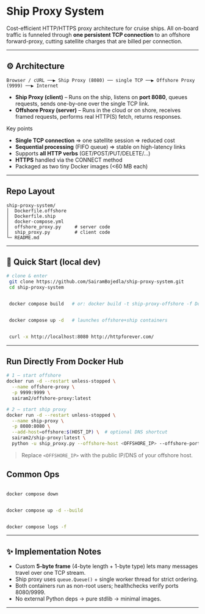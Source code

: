 # Ship Proxy System

Cost-efficient HTTP/HTTPS proxy architecture for cruise ships. All on-board traffic is funneled through **one persistent TCP connection** to an offshore forward-proxy, cutting satellite charges that are billed per connection.

---

## ⚙️ Architecture

```
Browser / cURL ──▶ Ship Proxy (8080) ── single TCP ──▶ Offshore Proxy (9999) ──▶ Internet
```
* **Ship Proxy (client)** – Runs on the ship, listens on **port 8080**, queues requests, sends one-by-one over the single TCP link.
* **Offshore Proxy (server)** – Runs in the cloud or on shore, receives framed requests, performs real HTTP(S) fetch, returns responses.

Key points
- **Single TCP connection** ⇒ one satellite session ⇒ reduced cost
- **Sequential processing** (FIFO queue) ⇒ stable on high-latency links
- Supports **all HTTP verbs** (GET/POST/PUT/DELETE/…)
- **HTTPS** handled via the CONNECT method
- Packaged as two tiny Docker images (\<60 MB each)

---

##  Repo Layout

```
ship-proxy-system/
│  Dockerfile.offshore  
│  Dockerfile.ship      
│  docker-compose.yml    
│  offshore_proxy.py     # server code
│  ship_proxy.py         # client code
└─ README.md             
```

---

## 🚀 Quick Start (local dev)

```bash
# clone & enter
 git clone https://github.com/SairamBojedla/ship-proxy-system.git
 cd ship-proxy-system


 docker compose build   # or: docker build -t ship-proxy-offshore -f Dockerfile.offshore .


 docker compose up -d   # launches offshore+ship containers


 curl -x http://localhost:8080 http://httpforever.com/
```

---

##  Run Directly From Docker Hub

```bash
# 1 – start offshore 
docker run -d --restart unless-stopped \
  --name offshore-proxy \
  -p 9999:9999 \
  sairam2/offshore-proxy:latest

# 2 – start ship proxy
docker run -d --restart unless-stopped \
  --name ship-proxy \
  -p 8080:8080 \
  --add-host=offshore:$(HOST_IP) \  # optional DNS shortcut
  sairam2/ship-proxy:latest \
  python -u ship_proxy.py --offshore-host <OFFSHORE_IP> --offshore-port 9999
```

> Replace `<OFFSHORE_IP>` with the public IP/DNS of your offshore host.

## Common Ops

```bash

docker compose down


docker compose up -d --build


docker compose logs -f
```

---

## ✨ Implementation Notes

* Custom **5-byte frame** (4-byte length + 1-byte type) lets many messages travel over one TCP stream.
* Ship proxy uses `queue.Queue()` + single worker thread for strict ordering.
* Both containers run as non-root users; healthchecks verify ports 8080/9999.
* No external Python deps → pure stdlib → minimal images.

---

